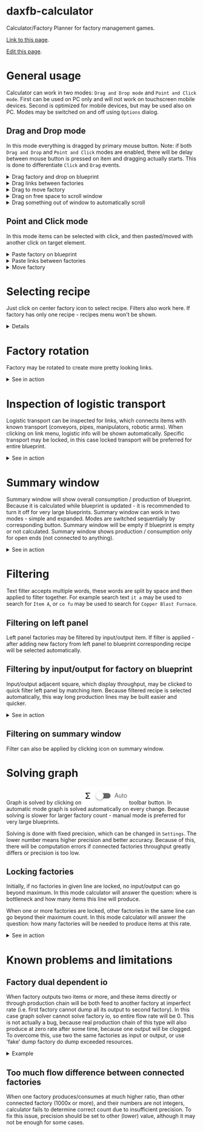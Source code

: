 # daxfb-calculator
Calculator/Factory Planner for factory management games.

[Link to this page](https://doubleaxe.github.io/daxfb-calculator/docs/).

[Edit this page](https://github.com/doubleaxe/daxfb-calculator/edit/main/docs/README.md).

# General usage

Calculator can work in two modes: `Drag and Drop mode` and `Point and Click mode`.
First can be used on PC only and will not work on touchscreen mobile devices.
Second is optimized for mobile devices, but may be used also on PC.
Modes may be switched on and off using `Options` dialog.

## Drag and Drop mode

In this mode everything is dragged by primary mouse button.
Note: if both `Drag and Drop` and `Point and Click` modes are enabled,
there will be delay between mouse button is pressed on item and dragging actually starts.
This is done to differentiate `Click` and `Drag` events.

<details><summary>Drag factory and drop on blueprint</summary>

![drag-n-drop-1](./assets/drag-n-drop-1.gif)
</details>

<details><summary>Drag links between factories</summary>

![drag-n-drop-2](./assets/drag-n-drop-2.gif)
</details>

<details><summary>Drag to move factory</summary>

![drag-n-drop-3](./assets/drag-n-drop-3.gif)
</details>

<details><summary>Drag on free space to scroll window</summary>

![drag-n-drop-4](./assets/drag-n-drop-4.gif)
</details>

<details><summary>Drag something out of window to automatically scroll</summary>

![drag-n-drop-5](./assets/drag-n-drop-5.gif)
</details>

## Point and Click mode

In this mode items can be selected with click, and then pasted/moved with another click on target element.

<details><summary>Paste factory on blueprint</summary>

![point-n-click1](./assets/point-n-click1.gif)
</details>

<details><summary>Paste links between factories</summary>

![point-n-click2](./assets/point-n-click2.gif)
</details>

<details><summary>Move factory</summary>

![point-n-click3](./assets/point-n-click3.gif)
</details>

# Selecting  recipe

Just click on center factory icon to select recipe. Filters also work here.
If factory has only one recipe - recipes menu won't be shown.

<details><summary>Details</summary>

![recipe-selection](./assets/recipe-selection.png)
</details>

# Factory rotation

Factory may be rotated to create more pretty looking links.

<details><summary>See in action</summary>

![rotation](./assets/rotation.gif)
</details>

# Inspection of logistic transport

Logistic transport can be inspected for links, which connects items with known transport (conveyors, pipes, manipulators, robotic arms). When clicking on link menu, logistic info will be shown automatically. Specific transport may be locked, in this case locked transport will be preferred for entire blueprint.

<details><summary>See in action</summary>

![logistic](./assets/logistic.gif)
</details>

# Summary window

Summary window will show overall consumption / production of blueprint. Because it is calculated while blueprint is updated - it is recommended to turn it off for very large blueprints. Summary window can work in two modes - simple and expanded. Modes are switched sequentially by corresponding button. Summary window will be empty if blueprint is empty or not calculated. Summary window shows production / consumption only for open ends (not connected to anything).


<details><summary>See in action</summary>

![summary](./assets/summary.gif)
</details>

# Filtering

Text filter accepts multiple words, these words are split by space and then applied to filter together.
For example search text `it a` may be used to search for `Item A`, or `co fu` may be used to search for `Copper Blast Furnace`.

## Filtering on left panel

Left panel factories may be filtered by input/output item.
If filter is applied - after adding new factory from left panel to blueprint corresponding recipe will be selected automatically.

## Filtering by input/output for factory on blueprint

Input/output adjacent square, which display throughput, may be clicked to quick filter left panel by matching item.
Because filtered recipe is selected automatically, this way long production lines may be built easier and quicker.

<details><summary>See in action</summary>

![factory-filtering](./assets/factory-filtering.gif)
</details>

## Filtering on summary window

Filter can also be applied by clicking icon on summary window.

# Solving graph

Graph is solved by clicking on ![solve](./assets/solve.png) toolbar button.
In automatic mode graph is solved automatically on every change.
Because solving is slower for larger factory count - manual mode is preferred for very large blueprints.

Solving is done with fixed precision, which can be changed in `Settings`.
The lower number means higher precision and better accuracy.
Because of this, there will be computation errors if connected factories throughput greatly differs or precision is too low.

## Locking factories

Initially, if no factories in given line are locked, no input/output can go beyond maximum.
In this mode calculator will answer the question: where is bottleneck and how many items this line will produce.

When one or more factories are locked, other factories in the same line can go beyond their maximum count.
In this mode calculator will answer the question: how many factories will be needed to produce items at this rate.

<details><summary>See in action</summary>

![locking](./assets/locking.gif)
</details>

# Known problems and limitations

## Factory dual dependent io

When factory outputs two items or more, and these items directly or through production chain will be both feed to another factory at imperfect rate (i.e. first factory cannot dump all its output to second factory). In this case graph solver cannot solve factory io, so entire flow rate will be 0. This is not actually a bug, because real production chain of this type will also produce at zero rate after some time, because one output will be clogged. To overcome this, use two the same factories as input or output, or use 'fake' dump factory do dump exceeded resources.

<details><summary>Example</summary>

![limitation-ratio](./assets/limitation-ratio1.png)
![limitation-ratio](./assets/limitation-ratio2.png)
</details>

## Too much flow difference between connected factories

When one factory produces/consumes at much higher ratio, than other connected factory (1000x or more), and their numbers are not integers, calculator fails to determine correct count due to insufficient precision. To fix this issue, precision should be set to other (lower) value, although it may not be enough for some cases.
